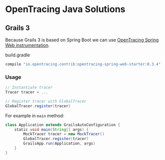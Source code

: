 # OpenTracing Java Solutions

## Grails 3

Because Grails 3 is based on Spring Boot we can use 
[OpenTracing Spring Web instrumentation](https://github.com/opentracing-contrib/java-spring-web).

build.gradle
```groovy
compile "io.opentracing.contrib:opentracing-spring-web-starter:0.3.4"
``` 

### Usage
```groovy
// Instantiate tracer
Tracer tracer = ...

// Register tracer with GlobalTracer
GlobalTracer.register(tracer)
```

For example in `main` method:
```groovy
class Application extends GrailsAutoConfiguration {
    static void main(String[] args) {
        MockTracer tracer = new MockTracer()
        GlobalTracer.register(tracer)
        GrailsApp.run(Application, args)
    }
}
```
